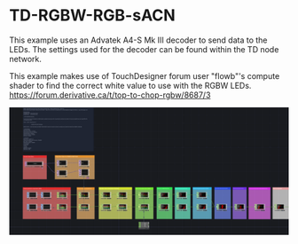 # TD-RGBW-RGB-sACN
This example uses an Advatek A4-S Mk III decoder to send data to the LEDs. The settings used for the decoder can be found within the TD node network.

This example makes use of TouchDesigner forum user "flowb"'s compute shader to find the correct white value to use with the RGBW LEDs.
https://forum.derivative.ca/t/top-to-chop-rgbw/8687/3

![Image of node network](https://github.com/valkyriedimension/TD-RGBW-RGB-sACN/blob/main/TD_Network.png?raw=true)
